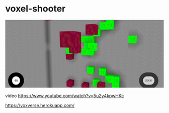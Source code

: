 # voxel-shooter

![screenshot](https://github.com/terrac/voxel-shooter/raw/master/voxel-shooter.png)

video
https://www.youtube.com/watch?v=5u2y4kpwHKc

https://voxverse.herokuapp.com/
